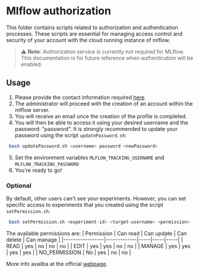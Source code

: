 # Mlflow authorization  
This folder contains scripts related to authorization and authentication processes. These scripts are essential for managing access control and security of your account with the cloud running instance of mlflow.

> ⚠️ **Note**: Authorization service is currently not required for MLflow. This documentation is for future reference when authentication will be enabled.

## Usage

1. Please provide the contact information required [here](https://docs.google.com/forms/d/e/1FAIpQLSdJRO8ZcNn1gNe3yRuWtP2j2ujQbCgA0NEdjMhlyHuInfDr_Q/viewform?usp=header).
2. The administrator will proceed with the creation of an account within the mlflow server.
3. You will receive an email once the creation of the profile is completed.
4. You will then be able to access it using your desired username and the password: "password". It is strongly recommended to update your password using the script `updatePassword.sh`:
```bash
 bash updatePassword.sh <username> password <newPassword>
```
5. Set the environment variables `MLFLOW_TRACKING_USERNAME` and `MLFLOW_TRACKING_PASSWORD`
6. You're ready to go!

### Optional
By default, other users can't see your experiments. However, you can set specific access to experiments that you created using the script `setPermission.sh`:
```bash
 bash setPermission.sh <experiment-id> <target-username> <permission>
```
The available permissions are:
| Permission | Can read | Can update | Can delete | Can manage |
|-----------------|-------------|-----|-----|-----|
| READ | yes | no | no | no |
| EDIT | yes | yes | no | no |
| MANAGE | yes | yes | yes | yes |
| NO_PERMISSION | No  | yes | no | no |

More info availba at the official [webpage](https://mlflow.org/docs/latest/auth).